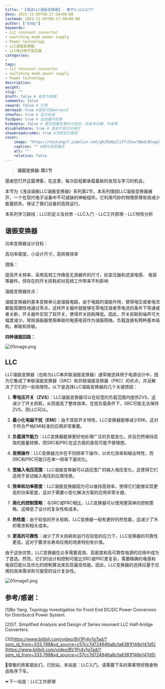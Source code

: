 ```yaml
---
title: "【浅谈LLC谐振变换器】- 章节1:LLC入门"
date: 2023-11-05T00:17:58+08:00
lastmod: 2023-11-05T00:17:58+08:00
author: ["Eddy"]
keywords: 
- LLC resonant converter
- switching mode power supply
- Power technology
- LLC谐振变换器
- LLC电力电子变压器
categories: 
- 
tags: 
- LLC resonant converter
- switching mode power supply
- Power technology
description: 
weight:
slug: ""
draft: false # 是否为草稿
comments: false
reward: false # 打赏
mermaid: true #是否开启mermaid
showToc: true # 显示目录
TocOpen: true # 自动展开目录
hidemeta: false # 是否隐藏文章的元信息，如发布日期、作者等
disableShare: true # 底部不显示分享栏
showbreadcrumbs: true #顶部显示路径
cover:
    image: "https://testingcf.jsdelivr.net/gh/EddyCliff/ChartBed/BlogCover/pcb2.jpg" #图片路径例如：posts/tech/123/123.png
    caption: "" #图片底部描述
    alt: ""
    relative: false
---
```


> **谐振变换器-第2节**
> 
感谢您打开这篇博客，在这里，每次启程都承载着新的发现与学习的机会。

本节为《浅谈谐振LLC谐振变换器》系列第2节，本系列围绕LLC谐振变换器展开，一个在现代电子设备中不可或缺的神秘组件。它利用巧妙的物理原理有效减少能量损失，保证了我们设备的高效运行。  

本系列学习路线：LLC的定义及优势 - LLC入门 - LLC工作原理 - LLC特性分析
## 谐振变换器

功率变换器设计目标： 

高功率密度，小设计尺寸，高转换效率

措施： 

提高开关频率，采用高频工作降低无源器件的尺寸，如变压器和滤波电感、 电容等器件。但存在的开关损耗却对高频工作带来不利影响

谐振变换器优点： 

谐振变换器的基本变换单元是谐振电路，由于电路的谐振作用，使得电压或者电流都能周期性地通过零点，这样开关器件就能够在零电压或者零电流的条件下导通或者关断，开关器件实现了软开关，使得开关损耗降低。因此，开关损耗和噪声可大幅度减少。常规谐振器使用串联的电感电容作为谐振网络。负载连接有两种基本结构，串联和并联。

**四种谐振回路：**

![01image.png](https://testingcf.jsdelivr.net/gh/EddyCliff/ChartBed/LLC_Resonant_Converters/01image.png)



## **LLC**

LLC谐振变换器（也称为LLC串并联谐振变换器）通常被选择用于电源设计中，因为它集成了串联谐振变换器（SRC）和并联谐振变换器（PRC）的优点，并且解决了它们的一些局限性。以下是选择LLC谐振变换器的几个关键原因：

1. **零电压开关（ZVS）**：LLC谐振变换器可以在较宽的负载范围内提供ZVS，这减少了开关损耗，从而提高了整体效率。在低负载条件下，SRC可能无法保持ZVS，而LLC可以。

2. **最小化电磁干扰（EMI）**：由于其软开关特性，LLC变换器能够减少EMI，这对于符合严格EMI标准的应用非常重要。

3. **负载调节能力**：LLC变换器能够更好地处理广泛的负载变化，并且仍然保持高效的能量转换，而SRC和PRC在这方面的表现可能不够理想。

4. **变频操作**：LLC变换器允许在不同频率下操作，以优化效率和输出特性，而SRC和PRC可能只在单一频率下最优化。

5. **宽输入电压范围**：LLC谐振变换器可以适应宽广的输入电压变化，这使得它们适用于变动输入电压的应用场景。

6. **效率和功率密度**：LLC谐振变换器因为可以维持高效率，使得它们能够实现更高的功率密度，这对于需要小型化解决方案的应用非常关键。

7. **简化的控制策略**：与SRC或PRC相比，LLC变换器可以使用更简单的控制策略，这降低了设计的复杂性和成本。

8. **热性能**：由于较低的开关损耗，LLC变换器一般有更好的热性能，这减少了冷却需求和相关成本。

9. **更高的可靠性**：减少了开关损耗和运行在较低的应力下，LLC变换器的可靠性更高，这对于要求长寿命应用的场景特别有价值。

由于这些优势，LLC变换器在众多需要高效、高密度和高可靠性电源的应用中成为了首选。然而，它们的设计和控制可能比SRC或PRC更复杂，需要精确的电感和电容匹配以及优化的控制算法来实现最佳性能。因此，LLC变换器的选择应基于应用的具体需求和可接受的设计复杂性。

![01image1.png](https://testingcf.jsdelivr.net/gh/EddyCliff/ChartBed/LLC_Resonant_Converters/01image1.png)



## **参考/感谢：**

[1]Bo Yang. Topology Investigation for Front End DC/DC Power Conversion for Distributcd Power System. 

[2]ST. Simplified Analysis and Design of Series resonant LLC Half-bridge Converters.

[3][https://www.bilibili.com/video/BV1Pr4y1g7ad/?spm_id_from=333.788&vd_source=c57cc7d724946a8cfa6381f148e147d5](https://www.bilibili.com/video/BV1Pr4y1g7ad/?spm_id_from=333.788&vd_source=c57cc7d724946a8cfa6381f148e147d5)

🚉尊敬的旅客朋友们，已到站，本站是：LLC入门，请需要下车的乘客带好随身物品有序下车。

⏩下一站是：LLC工作原理
